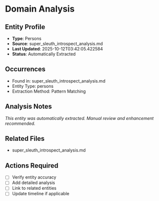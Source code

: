 # Domain Analysis

## Entity Profile
- **Type**: Persons
- **Source**: super_sleuth_introspect_analysis.md
- **Last Updated**: 2025-10-12T03:42:05.422584
- **Status**: Automatically Extracted

## Occurrences
- Found in: super_sleuth_introspect_analysis.md
- Entity Type: persons
- Extraction Method: Pattern Matching

## Analysis Notes
*This entity was automatically extracted. Manual review and enhancement recommended.*

## Related Files
- super_sleuth_introspect_analysis.md

## Actions Required
- [ ] Verify entity accuracy
- [ ] Add detailed analysis
- [ ] Link to related entities
- [ ] Update timeline if applicable
